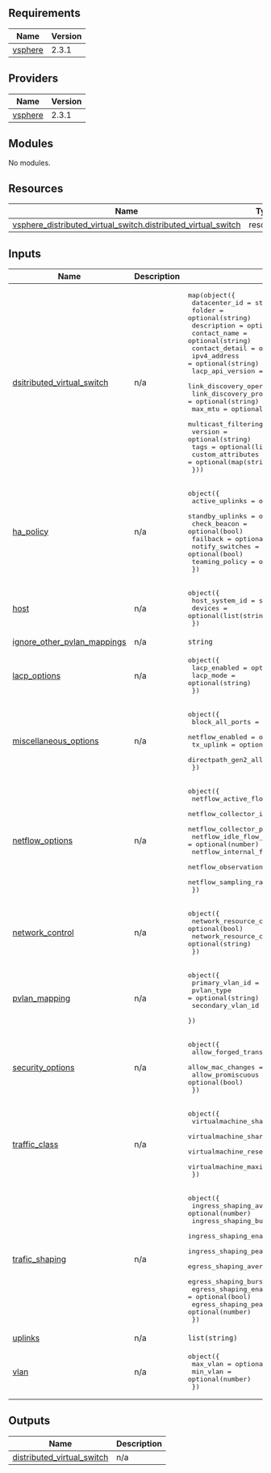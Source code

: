 ## Requirements

| Name | Version |
|------|---------|
| <a name="requirement_vsphere"></a> [vsphere](#requirement\_vsphere) | 2.3.1 |

## Providers

| Name | Version |
|------|---------|
| <a name="provider_vsphere"></a> [vsphere](#provider\_vsphere) | 2.3.1 |

## Modules

No modules.

## Resources

| Name | Type |
|------|------|
| [vsphere_distributed_virtual_switch.distributed_virtual_switch](https://registry.terraform.io/providers/hashicorp/vsphere/2.3.1/docs/resources/distributed_virtual_switch) | resource |

## Inputs

| Name | Description | Type | Default | Required |
|------|-------------|------|---------|:--------:|
| <a name="input_dsitributed_virtual_switch"></a> [dsitributed\_virtual\_switch](#input\_dsitributed\_virtual\_switch) | n/a | <pre>map(object({<br>    datacenter_id            = string<br>    folder                   = optional(string)<br>    description              = optional(string)<br>    contact_name             = optional(string)<br>    contact_detail           = optional(string)<br>    ipv4_address             = optional(string)<br>    lacp_api_version         = optional(string)<br>    link_discovery_operation = optional(string)<br>    link_discovery_protocol  = optional(string)<br>    max_mtu                  = optional(number)<br>    multicast_filtering_mode = optional(string)<br>    version                  = optional(string)<br>    tags                     = optional(list(string))<br>    custom_attributes        = optional(map(string))<br>  }))</pre> | n/a | yes |
| <a name="input_ha_policy"></a> [ha\_policy](#input\_ha\_policy) | n/a | <pre>object({<br>    active_uplinks  = optional(list(string))<br>    standby_uplinks = optional(list(string))<br>    check_beacon    = optional(bool)<br>    failback        = optional(bool)<br>    notify_switches = optional(bool)<br>    teaming_policy  = optional(string)<br>  })</pre> | `{}` | no |
| <a name="input_host"></a> [host](#input\_host) | n/a | <pre>object({<br>    host_system_id = string<br>    devices        = optional(list(string))<br>  })</pre> | n/a | yes |
| <a name="input_ignore_other_pvlan_mappings"></a> [ignore\_other\_pvlan\_mappings](#input\_ignore\_other\_pvlan\_mappings) | n/a | `string` | `false` | no |
| <a name="input_lacp_options"></a> [lacp\_options](#input\_lacp\_options) | n/a | <pre>object({<br>    lacp_enabled = optional(bool)<br>    lacp_mode    = optional(string)<br>  })</pre> | `{}` | no |
| <a name="input_miscellaneous_options"></a> [miscellaneous\_options](#input\_miscellaneous\_options) | n/a | <pre>object({<br>    block_all_ports         = optional(bool)<br>    netflow_enabled         = optional(bool)<br>    tx_uplink               = optional(bool)<br>    directpath_gen2_allowed = optional(bool)<br>  })</pre> | `{}` | no |
| <a name="input_netflow_options"></a> [netflow\_options](#input\_netflow\_options) | n/a | <pre>object({<br>    netflow_active_flow_timeout   = optional(number)<br>    netflow_collector_ip_address  = optional(string)<br>    netflow_collector_port        = optional(number)<br>    netflow_idle_flow_timeout     = optional(number)<br>    netflow_internal_flows_only   = optional(bool)<br>    netflow_observation_domain_id = optional(string)<br>    netflow_sampling_rate         = optional(number)<br>  })</pre> | `{}` | no |
| <a name="input_network_control"></a> [network\_control](#input\_network\_control) | n/a | <pre>object({<br>    network_resource_control_enabled = optional(bool)<br>    network_resource_control_version = optional(string)<br>  })</pre> | `{}` | no |
| <a name="input_pvlan_mapping"></a> [pvlan\_mapping](#input\_pvlan\_mapping) | n/a | <pre>object({<br>    primary_vlan_id   = optional(number)<br>    pvlan_type        = optional(string)<br>    secondary_vlan_id = optional(number)<br>  })</pre> | n/a | yes |
| <a name="input_security_options"></a> [security\_options](#input\_security\_options) | n/a | <pre>object({<br>    allow_forged_transmits = optional(bool)<br>    allow_mac_changes      = optional(bool)<br>    allow_promiscuous      = optional(bool)<br>  })</pre> | `{}` | no |
| <a name="input_traffic_class"></a> [traffic\_class](#input\_traffic\_class) | n/a | <pre>object({<br>    virtualmachine_share_level      = optional(string)<br>    virtualmachine_share_count      = optional(number)<br>    virtualmachine_reservation_mbit = optional(number)<br>    virtualmachine_maximum_mbit     = optional(number)<br>  })</pre> | `{}` | no |
| <a name="input_trafic_shaping"></a> [trafic\_shaping](#input\_trafic\_shaping) | n/a | <pre>object({<br>    ingress_shaping_average_bandwidth = optional(number)<br>    ingress_shaping_burst_size        = optional(number)<br>    ingress_shaping_enabled           = optional(bool)<br>    ingress_shaping_peak_bandwidth    = optional(number)<br>    egress_shaping_average_bandwidth  = optional(number)<br>    egress_shaping_burst_size         = optional(number)<br>    egress_shaping_enabled            = optional(bool)<br>    egress_shaping_peak_bandwidth     = optional(number)<br>  })</pre> | `{}` | no |
| <a name="input_uplinks"></a> [uplinks](#input\_uplinks) | n/a | `list(string)` | n/a | yes |
| <a name="input_vlan"></a> [vlan](#input\_vlan) | n/a | <pre>object({<br>      max_vlan = optional(number)<br>      min_vlan = optional(number)<br>  })</pre> | `{}` | no |

## Outputs

| Name | Description |
|------|-------------|
| <a name="output_distributed_virtual_switch"></a> [distributed\_virtual\_switch](#output\_distributed\_virtual\_switch) | n/a |
